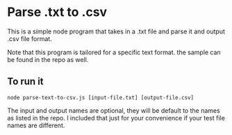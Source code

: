 # Parse .txt to .csv

This is a simple node program that takes in a .txt file and parse it and output .csv file format.

Note that this program is tailored for a specific text format. the sample can be found in the repo as well.

## To run it

```shell
node parse-text-to-csv.js [input-file.txt] [output-file.csv]
```

The input and output names are optional, they will be default to the names as listed in the repo. I included that just for your convenience if your test file names are different.